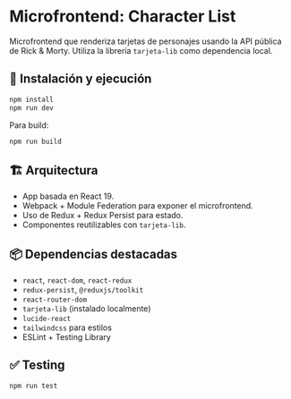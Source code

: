 # Microfrontend: Character List

Microfrontend que renderiza tarjetas de personajes usando la API pública de Rick & Morty. Utiliza la librería `tarjeta-lib` como dependencia local.

## 🚀 Instalación y ejecución

```bash
npm install
npm run dev
```

Para build:

```bash
npm run build
```

## 🏗️ Arquitectura

- App basada en React 19.
- Webpack + Module Federation para exponer el microfrontend.
- Uso de Redux + Redux Persist para estado.
- Componentes reutilizables con `tarjeta-lib`.

## 📦 Dependencias destacadas

- `react`, `react-dom`, `react-redux`
- `redux-persist`, `@reduxjs/toolkit`
- `react-router-dom`
- `tarjeta-lib` (instalado localmente)
- `lucide-react`
- `tailwindcss` para estilos
- ESLint + Testing Library

## ✅ Testing

```bash
npm run test
```